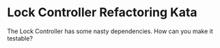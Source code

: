 Lock Controller Refactoring Kata
================================

The Lock Controller has some nasty dependencies. How can you make it testable?
